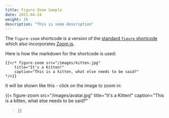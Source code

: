 ```yaml
---
title: Figure Zoom Sample
date: 2021-04-24
weight: 10
description: "This is some description"
---
```


The `figure-zoom` shortcode is a version of the [standard `figure` shortcode](https://gohugo.io/content-management/shortcodes/#figure) which also incorporates [Zoom.js](https://github.com/fat/zoom.js/).

Here is how the markdown for the shortcode is used:

```
{{</* figure-zoom src="/images/kitten.jpg"
    title="It's a Kitten!"
    caption="This is a kitten, what else needs to be said?"
*/>}}
```

It will be shown like this - click on the image to zoom in:

{{< figure-zoom src="/images/avatar.jpg"
    title="It's a Kitten!"
    caption="This is a kitten, what else needs to be said?"
>}}
